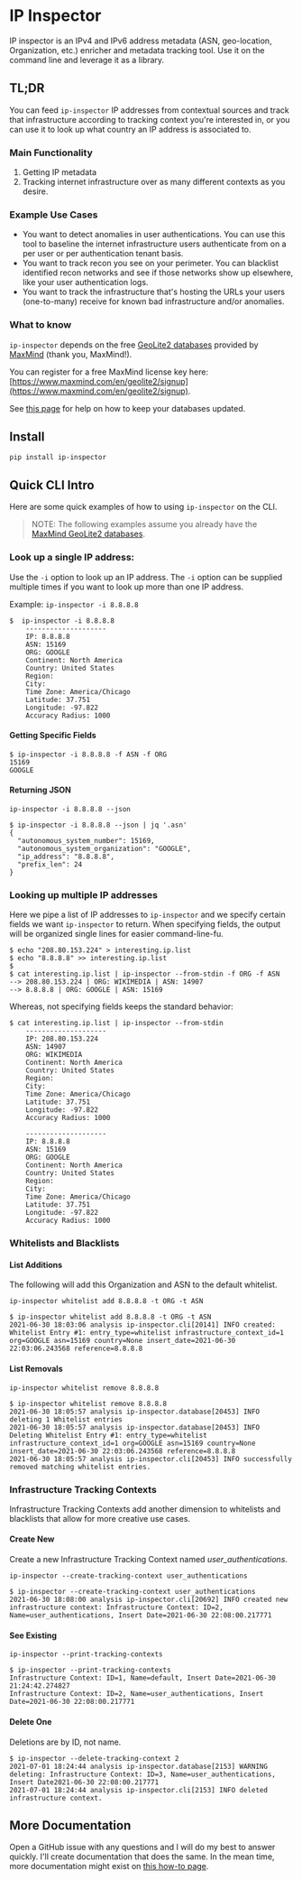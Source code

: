 # IP Inspector

IP inspector is an IPv4 and IPv6 address metadata (ASN, geo-location, Organization, etc.) enricher and metadata tracking tool. Use it on the command line and leverage it as a library.

## TL;DR

You can feed `ip-inspector` IP addresses from contextual sources and track that infrastructure according to tracking context you're interested in, or you can use it to look up what country an IP address is associated to.

### Main Functionality
  1. Getting IP metadata
  2. Tracking internet infrastructure over as many different contexts as you desire.

### Example Use Cases

- You want to detect anomalies in user authentications. You can use this tool to baseline the internet infrastructure users authenticate from on a per user or per authentication tenant basis.
- You want to track recon you see on your perimeter. You can blacklist identified recon networks and see if those networks show up elsewhere, like your user authentication logs.
- You want to track the infrastructure that's hosting the URLs your users (one-to-many) receive for known bad infrastructure and/or anomalies.

### What to know

`ip-inspector` depends on the free [GeoLite2 databases](https://dev.maxmind.com/geoip/geoip2/geolite2/) provided by [MaxMind](https://www.maxmind.com/en/home) (thank you, MaxMind!). 

You can register for a free MaxMind license key here: [https://www.maxmind.com/en/geolite2/signup](https://www.maxmind.com/en/geolite2/signup).

See [this page](docs/how-to/update-maxmind-databases.md) for help on how to keep your databases updated.

## Install

```
pip install ip-inspector
```

## Quick CLI Intro

Here are some quick examples of how to using `ip-inspector` on the CLI.

> NOTE: The following examples assume you already have the [MaxMind GeoLite2 databases](docs/how-to/update-maxmind-databases.md).

### Look up a single IP address:

Use the `-i` option to look up an IP address. The `-i` option can be supplied multiple times if you want to look up more than one IP address.

Example: `ip-inspector -i 8.8.8.8`

```console
$  ip-inspector -i 8.8.8.8
	--------------------
	IP: 8.8.8.8
	ASN: 15169
	ORG: GOOGLE
	Continent: North America
	Country: United States
	Region: 
	City: 
	Time Zone: America/Chicago
	Latitude: 37.751
	Longitude: -97.822
	Accuracy Radius: 1000
```

#### Getting Specific Fields

```console
$ ip-inspector -i 8.8.8.8 -f ASN -f ORG
15169
GOOGLE
```

#### Returning JSON

`ip-inspector -i 8.8.8.8 --json`

```console
$ ip-inspector -i 8.8.8.8 --json | jq '.asn'
{
  "autonomous_system_number": 15169,
  "autonomous_system_organization": "GOOGLE",
  "ip_address": "8.8.8.8",
  "prefix_len": 24
}
```
### Looking up multiple IP addresses

Here we pipe a list of IP addresses to `ip-inspector` and we specify certain fields we want `ip-inspector` to return. When specifying fields, the output will be organized single lines for easier command-line-fu.

```console
$ echo "208.80.153.224" > interesting.ip.list
$ echo "8.8.8.8" >> interesting.ip.list 
$ 
$ cat interesting.ip.list | ip-inspector --from-stdin -f ORG -f ASN
--> 208.80.153.224 | ORG: WIKIMEDIA | ASN: 14907
--> 8.8.8.8 | ORG: GOOGLE | ASN: 15169
```

Whereas, not specifying fields keeps the standard behavior: 

```console
$ cat interesting.ip.list | ip-inspector --from-stdin 
	--------------------
	IP: 208.80.153.224
	ASN: 14907
	ORG: WIKIMEDIA
	Continent: North America
	Country: United States
	Region: 
	City: 
	Time Zone: America/Chicago
	Latitude: 37.751
	Longitude: -97.822
	Accuracy Radius: 1000

	--------------------
	IP: 8.8.8.8
	ASN: 15169
	ORG: GOOGLE
	Continent: North America
	Country: United States
	Region: 
	City: 
	Time Zone: America/Chicago
	Latitude: 37.751
	Longitude: -97.822
	Accuracy Radius: 1000
```

### Whitelists and Blacklists

#### List Additions

The following will add this Organization and ASN to the default whitelist.

`ip-inspector whitelist add 8.8.8.8 -t ORG -t ASN`

```console
$ ip-inspector whitelist add 8.8.8.8 -t ORG -t ASN
2021-06-30 18:03:06 analysis ip-inspector.cli[20141] INFO created: Whitelist Entry #1: entry_type=whitelist infrastructure_context_id=1 org=GOOGLE asn=15169 country=None insert_date=2021-06-30 22:03:06.243568 reference=8.8.8.8
```

#### List Removals

`ip-inspector whitelist remove 8.8.8.8`

```console
$ ip-inspector whitelist remove 8.8.8.8
2021-06-30 18:05:57 analysis ip-inspector.database[20453] INFO deleting 1 Whitelist entries
2021-06-30 18:05:57 analysis ip-inspector.database[20453] INFO Deleting Whitelist Entry #1: entry_type=whitelist infrastructure_context_id=1 org=GOOGLE asn=15169 country=None insert_date=2021-06-30 22:03:06.243568 reference=8.8.8.8 
2021-06-30 18:05:57 analysis ip-inspector.cli[20453] INFO successfully removed matching whitelist entries.
```

### Infrastructure Tracking Contexts

Infrastructure Tracking Contexts add another dimension to whitelists and blacklists that allow for more creative use cases.

#### Create New

Create a new Infrastructure Tracking Context named *user_authentications*.

`ip-inspector --create-tracking-context user_authentications`

```console
$ ip-inspector --create-tracking-context user_authentications
2021-06-30 18:08:00 analysis ip-inspector.cli[20692] INFO created new infrastructure context: Infrastructure Context: ID=2, Name=user_authentications, Insert Date=2021-06-30 22:08:00.217771
```

#### See Existing

`ip-inspector --print-tracking-contexts`

```console
$ ip-inspector --print-tracking-contexts
Infrastructure Context: ID=1, Name=default, Insert Date=2021-06-30 21:24:42.274827
Infrastructure Context: ID=2, Name=user_authentications, Insert Date=2021-06-30 22:08:00.217771
```

#### Delete One

Deletions are by ID, not name.

```console
$ ip-inspector --delete-tracking-context 2
2021-07-01 18:24:44 analysis ip-inspector.database[2153] WARNING deleting: Infrastructure Context: ID=3, Name=user_authentications, Insert Date2021-06-30 22:08:00.217771
2021-07-01 18:24:44 analysis ip-inspector.cli[2153] INFO deleted infrastructure context.
```

## More Documentation

Open a GitHub issue with any questions and I will do my best to answer quickly. I'll create documentation that does the same. In the mean time, more documentation might exist on [this how-to page](./docs/how-to.md).
